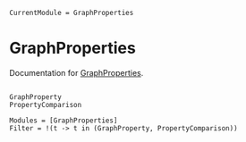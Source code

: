 ```@meta
CurrentModule = GraphProperties
```

# GraphProperties

Documentation for [GraphProperties](https://github.com/JuliaGraphs/GraphProperties.jl).

```@index
```

```@docs
GraphProperty
PropertyComparison
```

```@autodocs
Modules = [GraphProperties]
Filter = !(t -> t in (GraphProperty, PropertyComparison))
```
